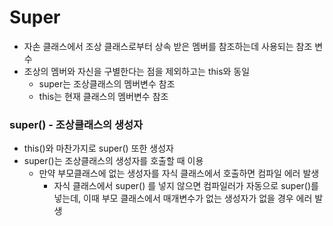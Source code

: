 # Super

- 자손 클래스에서 조상 클래스로부터 상속 받은 멤버를 참조하는데 사용되는 참조 변수
- 조상의 멤버와 자신을 구별한다는 점을 제외하고는 this와 동일
  - super는 조상클래스의 멤버변수 참조
  - this는 현재 클래스의 멤버변수 참조

### super() - 조상클래스의 생성자

- this()와 마찬가지로 super() 또한 생성자
- super()는 조상클래스의 생성자를 호출할 때 이용
  - 만약 부모클래스에 없는 생성자를 자식 클래스에서 호출하면 컴파일 에러 발생
    - 자식 클래스에서 super() 를 넣지 않으면 컴파일러가 자동으로 super()를 넣는데, 이때 부모 클래스에서 매개변수가 없는 생성자가 없을 경우 에러 발생

